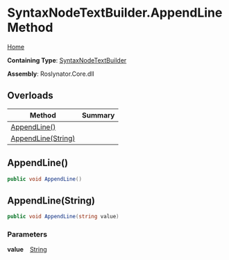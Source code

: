 # SyntaxNodeTextBuilder\.AppendLine Method

[Home](../../../../README.md)

**Containing Type**: [SyntaxNodeTextBuilder](../README.md)

**Assembly**: Roslynator\.Core\.dll

## Overloads

| Method | Summary |
| ------ | ------- |
| [AppendLine()](#Roslynator_Text_SyntaxNodeTextBuilder_AppendLine) | |
| [AppendLine(String)](#Roslynator_Text_SyntaxNodeTextBuilder_AppendLine_System_String_) | |

## AppendLine\(\) <a id="Roslynator_Text_SyntaxNodeTextBuilder_AppendLine"></a>

```csharp
public void AppendLine()
```

## AppendLine\(String\) <a id="Roslynator_Text_SyntaxNodeTextBuilder_AppendLine_System_String_"></a>

```csharp
public void AppendLine(string value)
```

### Parameters

**value** &ensp; [String](https://docs.microsoft.com/en-us/dotnet/api/system.string)